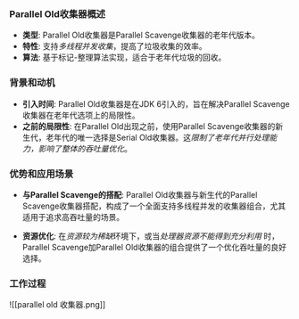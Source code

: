 
###  Parallel Old收集器概述

- **类型**: Parallel Old收集器是Parallel Scavenge收集器的老年代版本。
- **特性**: 支持*多线程并发收集*，提高了垃圾收集的效率。
- **算法**: 基于标记-整理算法实现，适合于老年代垃圾的回收。

### 背景和动机

- **引入时间**: Parallel Old收集器是在JDK 6引入的，旨在解决Parallel Scavenge收集器在老年代选项上的局限性。
- **之前的局限性**: 在Parallel Old出现之前，使用Parallel Scavenge收集器的新生代，老年代的唯一选择是Serial Old收集器。这*限制了老年代并行处理能力，影响了整体的吞吐量优化*。

### 优势和应用场景

- **与Parallel Scavenge的搭配**: Parallel Old收集器与新生代的Parallel Scavenge收集器搭配，构成了一个全面支持多线程并发的收集器组合，尤其适用于追求高吞吐量的场景。

- **资源优化**: 在*资源较为稀缺*环境下，或当*处理器资源不能得到充分利用* 时，Parallel Scavenge加Parallel Old收集器的组合提供了一个优化吞吐量的良好选择。

### 工作过程

![[parallel old 收集器.png]]
